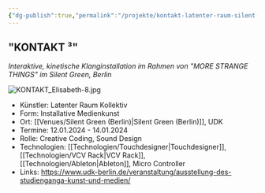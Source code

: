 ```yaml
---
{"dg-publish":true,"permalink":"/projekte/kontakt-latenter-raum-silent-green/"}
---
```


## "KONTAKT ³" 

*Interaktive, kinetische Klanginstallation im Rahmen von "MORE STRANGE THINGS" im Silent Green, Berlin*

![KONTAKT_Elisabeth-8.jpg](/img/user/Attachments/KONTAKT_Elisabeth-8.jpg)

- Künstler: Latenter Raum Kollektiv
- Form: Installative Medienkunst
- Ort: [[Venues/Silent Green (Berlin)\|Silent Green (Berlin)]], UDK
- Termine: 12.01.2024 - 14.01.2024
- Rolle: Creative Coding, Sound Design
- Technologien: [[Technologien/Touchdesigner\|Touchdesigner]], [[Technologien/VCV Rack\|VCV Rack]], [[Technologien/Ableton\|Ableton]], Micro Controller
- Links: https://www.udk-berlin.de/veranstaltung/ausstellung-des-studienganga-kunst-und-medien/

